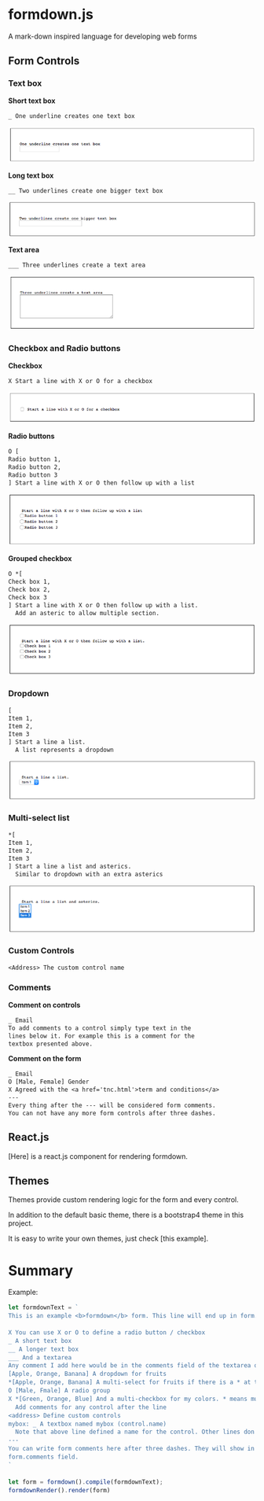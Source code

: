 # formdown.js
A mark-down inspired language for developing web forms

## Form Controls

### Text box

**Short text box**

```
_ One underline creates one text box
```
![sample](https://github.com/naiemk/formdown.js/raw/master/doc/sample1.png "Sample")


**Long text box**


```
__ Two underlines create one bigger text box
```

![sample](https://github.com/naiemk/formdown.js/raw/master/doc/sample2.png "Sample")


**Text area**

```
___ Three underlines create a text area
```

![sample](https://github.com/naiemk/formdown.js/raw/master/doc/sample3.png "Sample")

### Checkbox and Radio buttons

**Checkbox**

```
X Start a line with X or O for a checkbox
```

![sample](https://github.com/naiemk/formdown.js/raw/master/doc/sample4.png "Sample")

**Radio buttons**

```
O [
Radio button 1,
Radio button 2,
Radio button 3
] Start a line with X or O then follow up with a list
```

![sample](https://github.com/naiemk/formdown.js/raw/master/doc/sample5.png "Sample")


**Grouped checkbox**

```
O *[
Check box 1,
Check box 2,
Check box 3
] Start a line with X or O then follow up with a list. 
  Add an asteric to allow multiple section.
```

![sample](https://github.com/naiemk/formdown.js/raw/master/doc/sample6.png "Sample")

### Dropdown


```
[
Item 1,
Item 2,
Item 3
] Start a line a list. 
  A list represents a dropdown
```

![sample](https://github.com/naiemk/formdown.js/raw/master/doc/sample7.png "Sample")

### Multi-select list


```
*[
Item 1,
Item 2,
Item 3
] Start a line a list and asterics. 
  Similar to dropdown with an extra asterics
```

![sample](https://github.com/naiemk/formdown.js/raw/master/doc/sample8.png "Sample")

### Custom Controls

```
<Address> The custom control name
```

### Comments

**Comment on controls**

```
_ Email
To add comments to a control simply type text in the
lines below it. For example this is a comment for the 
textbox presented above.
```

**Comment on the form**

```
_ Email
O [Male, Female] Gender
X Agreed with the <a href='tnc.html'>term and conditions</a>
---
Every thing after the --- will be considered form comments.
You can not have any more form controls after three dashes.
```

## React.js

[Here] is a react.js component for rendering formdown.

## Themes

Themes provide custom rendering logic for the form and every control.

In addition to the default basic theme, there is a bootstrap4 theme in this project. 

It is easy to write your own themes, just check [this example].

# Summary

Example:

```javascript
let formdownText = `
This is an example <b>formdown</b> form. This line will end up in form.label

X You can use X or O to define a radio button / checkbox
_ A short text box
__ A longer text box
___ And a textarea
Any comment I add here would be in the comments field of the textarea object
[Apple, Orange, Banana] A dropdown for fruits
*[Apple, Orange, Banana] A multi-select for fruits if there is a * at the begining
O [Male, Fmale] A radio group
X *[Green, Orange, Blue] And a multi-checkbox for my colors. * means multi
  Add comments for any control after the line
<address> Define custom controls
mybox: _ A textbox named mybox (control.name)
  Note that above line defined a name for the control. Other lines don't.
---
You can write form comments here after three dashes. They will show in the
form.comments field.
`

let form = formdown().compile(formdownText);
formdownRender().render(form)
```

